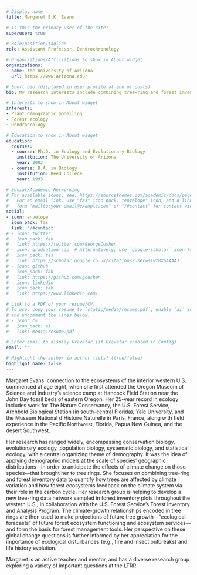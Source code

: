 ```yaml
---
# Display name
title: Margaret E.K. Evans

# Is this the primary user of the site?
superuser: true

# Role/position/tagline
role: Assistant Professor, Dendrochronology

# Organizations/Affiliations to show in About widget
organizations:
- name: The University of Arizona
  url: https://www.arizona.edu/

# Short bio (displayed in user profile at end of posts)
bio: My research interests include combining tree-ring and forest inventory data to quantify how climate variation affects trees, and  how forest ecosystems feedback on the climate system via their role in the carbon cycle.

# Interests to show in About widget
interests:
- Plant demographic modelling
- Forest ecology
- Dendroecology

# Education to show in About widget
education:
  courses:
  - course: Ph.D. in Ecology and Evolutionary Biology
    institution: The University of Arizona
    year: 2003
  - course: B.A. in Biology
    institution: Reed College
    year: 1993

# Social/Academic Networking
# For available icons, see: https://sourcethemes.com/academic/docs/page-builder/#icons
#   For an email link, use "fas" icon pack, "envelope" icon, and a link in the
#   form "mailto:your-email@example.com" or "/#contact" for contact widget.
social:
- icon: envelope
  icon_pack: fas
  link: '/#contact'
# - icon: twitter
#   icon_pack: fab
#   link: https://twitter.com/GeorgeCushen
# - icon: graduation-cap  # Alternatively, use `google-scholar` icon from `ai` icon pack
#   icon_pack: fas
#   link: https://scholar.google.co.uk/citations?user=sIwtMXoAAAAJ
# - icon: github
#   icon_pack: fab
#   link: https://github.com/gcushen
# - icon: linkedin
#   icon_pack: fab
#   link: https://www.linkedin.com/

# Link to a PDF of your resume/CV.
# To use: copy your resume to `static/media/resume.pdf`, enable `ai` icons in `params.toml`, 
# and uncomment the lines below.
# - icon: cv
#   icon_pack: ai
#   link: media/resume.pdf

# Enter email to display Gravatar (if Gravatar enabled in Config)
email: ""

# Highlight the author in author lists? (true/false)
highlight_name: false
---
```


Margaret Evans' connection to the ecosystems of the interior western U.S. commenced at age eight, when she first attended the Oregon Museum of Science and Industry’s science camp at Hancock Field Station near the John Day fossil beds of eastern Oregon. Her 25-year record in ecology includes work for The Nature Conservancy, the U.S. Forest Service, Archbold Biological Station (in south-central Florida), Yale University, and the Museum National d'Histoire Naturelle in Paris, France, along with field experience in the Pacific Northwest, Florida, Papua New Guinea, and the desert Southwest. 

Her research has ranged widely, encompassing conservation biology, evolutionary ecology, population biology, systematic biology, and statistical ecology, with a central organizing theme of demography. It was the idea of applying demographic models at the scale of species’ geographic distributions—in order to anticipate the effects of climate change on those species—that brought her to tree rings. She focuses on combining tree-ring and forest inventory data to quantify how trees are affected by climate variation and how forest ecosystems feedback on the climate system via their role in the carbon cycle. Her research group is helping to develop a new tree-ring data network sampled in forest inventory plots throughout the western U.S., in collaboration with the U.S. Forest Service’s Forest Inventory and Analysis Program. The climate-growth relationships encoded in tree rings are then used to make projections of future tree growth—“ecological forecasts” of future forest ecosystem functioning and ecosystem services—and form the basis for forest management tools. Her perspective on these global change questions is further informed by her appreciation for the importance of ecological disturbances (e.g., fire and insect outbreaks) and life history evolution.

Margaret is an active teacher and mentor, and has a diverse research group exploring a variety of important questions at the LTRR.